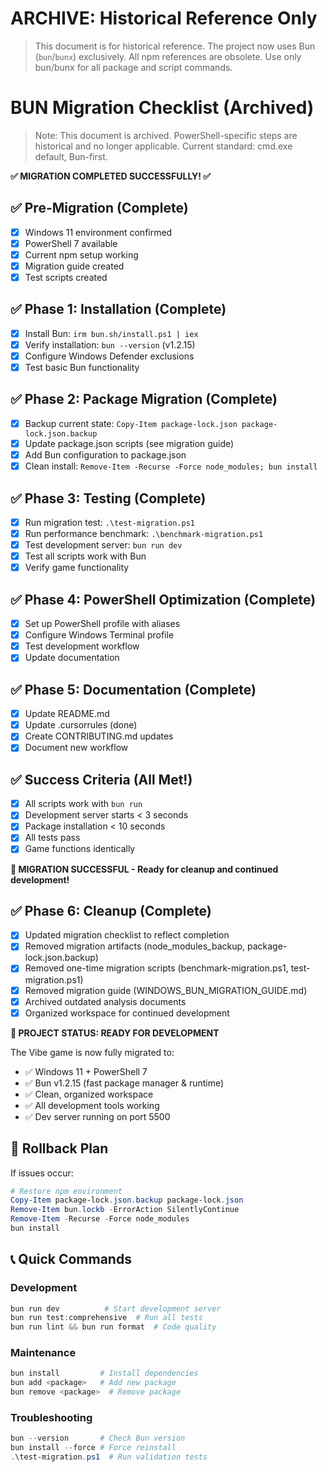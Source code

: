 # ARCHIVE: Historical Reference Only

> This document is for historical reference. The project now uses Bun (`bun`/`bunx`) exclusively. All npm references are obsolete. Use only bun/bunx for all package and script commands.

# BUN Migration Checklist (Archived)

> Note: This document is archived. PowerShell-specific steps are historical and no longer applicable. Current standard: cmd.exe default, Bun-first.

**✅ MIGRATION COMPLETED SUCCESSFULLY! ✅**

## ✅ Pre-Migration (Complete)
- [x] Windows 11 environment confirmed
- [x] PowerShell 7 available
- [x] Current npm setup working
- [x] Migration guide created
- [x] Test scripts created

## ✅ Phase 1: Installation (Complete)
- [x] Install Bun: `irm bun.sh/install.ps1 | iex`
- [x] Verify installation: `bun --version` (v1.2.15)
- [x] Configure Windows Defender exclusions
- [x] Test basic Bun functionality

## ✅ Phase 2: Package Migration (Complete)
- [x] Backup current state: `Copy-Item package-lock.json package-lock.json.backup`
- [x] Update package.json scripts (see migration guide)
- [x] Add Bun configuration to package.json
- [x] Clean install: `Remove-Item -Recurse -Force node_modules; bun install`

## ✅ Phase 3: Testing (Complete)
- [x] Run migration test: `.\test-migration.ps1`
- [x] Run performance benchmark: `.\benchmark-migration.ps1`
- [x] Test development server: `bun run dev`
- [x] Test all scripts work with Bun
- [x] Verify game functionality

## ✅ Phase 4: PowerShell Optimization (Complete)
- [x] Set up PowerShell profile with aliases
- [x] Configure Windows Terminal profile
- [x] Test development workflow
- [x] Update documentation

## ✅ Phase 5: Documentation (Complete)
- [x] Update README.md
- [x] Update .cursorrules (done)
- [x] Create CONTRIBUTING.md updates
- [x] Document new workflow

## ✅ Success Criteria (All Met!)
- [x] All scripts work with `bun run`
- [x] Development server starts < 3 seconds
- [x] Package installation < 10 seconds
- [x] All tests pass
- [x] Game functions identically

**🎉 MIGRATION SUCCESSFUL - Ready for cleanup and continued development!**

## ✅ Phase 6: Cleanup (Complete)
- [x] Updated migration checklist to reflect completion
- [x] Removed migration artifacts (node_modules_backup, package-lock.json.backup)
- [x] Removed one-time migration scripts (benchmark-migration.ps1, test-migration.ps1)
- [x] Removed migration guide (WINDOWS_BUN_MIGRATION_GUIDE.md)
- [x] Archived outdated analysis documents
- [x] Organized workspace for continued development

**🚀 PROJECT STATUS: READY FOR DEVELOPMENT**

The Vibe game is now fully migrated to:
- ✅ Windows 11 + PowerShell 7
- ✅ Bun v1.2.15 (fast package manager & runtime)
- ✅ Clean, organized workspace
- ✅ All development tools working
- ✅ Dev server running on port 5500

## 🔄 Rollback Plan
If issues occur:
```powershell
# Restore npm environment
Copy-Item package-lock.json.backup package-lock.json
Remove-Item bun.lockb -ErrorAction SilentlyContinue
Remove-Item -Recurse -Force node_modules
bun install
```

## 📞 Quick Commands

### Development
```powershell
bun run dev          # Start development server
bun run test:comprehensive  # Run all tests
bun run lint && bun run format  # Code quality
```

### Maintenance
```powershell
bun install         # Install dependencies
bun add <package>   # Add new package
bun remove <package>  # Remove package
```

### Troubleshooting
```powershell
bun --version       # Check Bun version
bun install --force # Force reinstall
.\test-migration.ps1  # Run validation tests
``` 